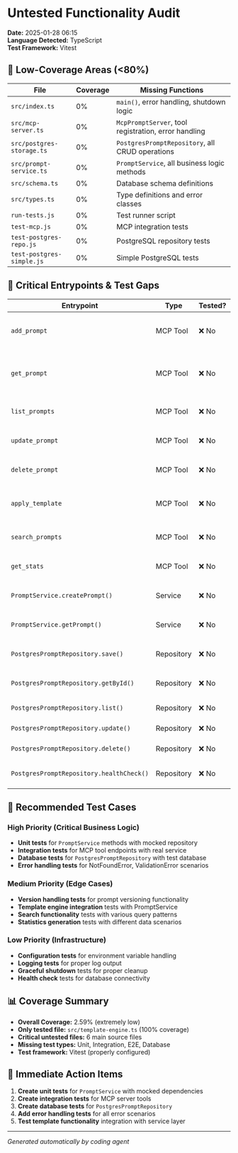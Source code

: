 # Untested Functionality Audit
**Date:** 2025-01-28 06:15  
**Language Detected:** TypeScript  
**Test Framework:** Vitest

## 🔧 Low-Coverage Areas (<80%)

| File | Coverage | Missing Functions |
|------|----------|-------------------|
| `src/index.ts` | 0% | `main()`, error handling, shutdown logic |
| `src/mcp-server.ts` | 0% | `McpPromptServer`, tool registration, error handling |
| `src/postgres-storage.ts` | 0% | `PostgresPromptRepository`, all CRUD operations |
| `src/prompt-service.ts` | 0% | `PromptService`, all business logic methods |
| `src/schema.ts` | 0% | Database schema definitions |
| `src/types.ts` | 0% | Type definitions and error classes |
| `run-tests.js` | 0% | Test runner script |
| `test-mcp.js` | 0% | MCP integration tests |
| `test-postgres-repo.js` | 0% | PostgreSQL repository tests |
| `test-postgres-simple.js` | 0% | Simple PostgreSQL tests |

## 🚪 Critical Entrypoints & Test Gaps

| Entrypoint | Type | Tested? | Notes |
|-----------|------|---------|-------|
| `add_prompt` | MCP Tool | ❌ No | No integration test for prompt creation |
| `get_prompt` | MCP Tool | ❌ No | No test for prompt retrieval with/without version |
| `list_prompts` | MCP Tool | ❌ No | No test for filtering and pagination |
| `update_prompt` | MCP Tool | ❌ No | No test for prompt updates |
| `delete_prompt` | MCP Tool | ❌ No | No test for prompt deletion |
| `apply_template` | MCP Tool | ❌ No | No test for template variable substitution |
| `search_prompts` | MCP Tool | ❌ No | No test for search functionality |
| `get_stats` | MCP Tool | ❌ No | No test for statistics generation |
| `PromptService.createPrompt()` | Service | ❌ No | No unit test for business logic |
| `PromptService.getPrompt()` | Service | ❌ No | No test for NotFoundError handling |
| `PostgresPromptRepository.save()` | Repository | ❌ No | No test for database operations |
| `PostgresPromptRepository.getById()` | Repository | ❌ No | No test for version handling |
| `PostgresPromptRepository.list()` | Repository | ❌ No | No test for filtering |
| `PostgresPromptRepository.update()` | Repository | ❌ No | No test for versioning |
| `PostgresPromptRepository.delete()` | Repository | ❌ No | No test for deletion |
| `PostgresPromptRepository.healthCheck()` | Repository | ❌ No | No test for database connectivity |

## 🧠 Recommended Test Cases

### High Priority (Critical Business Logic)
- **Unit tests** for `PromptService` methods with mocked repository
- **Integration tests** for MCP tool endpoints with real service
- **Database tests** for `PostgresPromptRepository` with test database
- **Error handling tests** for NotFoundError, ValidationError scenarios

### Medium Priority (Edge Cases)
- **Version handling tests** for prompt versioning functionality
- **Template engine integration** tests with PromptService
- **Search functionality** tests with various query patterns
- **Statistics generation** tests with different data scenarios

### Low Priority (Infrastructure)
- **Configuration tests** for environment variable handling
- **Logging tests** for proper log output
- **Graceful shutdown** tests for proper cleanup
- **Health check** tests for database connectivity

## 📊 Coverage Summary

- **Overall Coverage:** 2.59% (extremely low)
- **Only tested file:** `src/template-engine.ts` (100% coverage)
- **Critical untested files:** 6 main source files
- **Missing test types:** Unit, Integration, E2E, Database
- **Test framework:** Vitest (properly configured)

## 🎯 Immediate Action Items

1. **Create unit tests** for `PromptService` with mocked dependencies
2. **Create integration tests** for MCP server tools
3. **Create database tests** for `PostgresPromptRepository`
4. **Add error handling tests** for all error scenarios
5. **Test template functionality** integration with service layer

---

_Generated automatically by coding agent_ 
